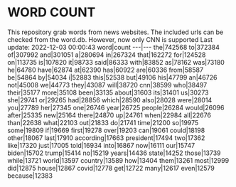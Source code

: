 # WORD COUNT
This repository grab words from news websites. The included urls can be checked from the word.db.
However, now only CNN is supported
Last update: 2022-12-03 00:00:43
word|count
---|---
the|742568
to|372384
of|307992
and|301051
a|280694
in|267324
that|162272
for|124528
on|113735
is|107820
it|98733
said|86333
with|83852
as|78162
was|73180
he|64780
have|62874
at|62390
has|60922
are|60336
from|58587
be|54864
by|54034
i|52883
this|52538
but|49106
his|47799
an|46726
not|45008
we|44773
they|43087
will|38720
cnn|38599
who|38497
their|35177
more|35108
been|33135
about|31603
its|31401
us|30273
she|29741
or|29265
had|28856
which|28590
also|28028
were|28014
you|27789
her|27345
one|26746
year|26725
people|26284
would|26096
after|25335
new|25164
there|24870
up|24761
when|22984
all|22676
than|22638
what|22103
out|21833
do|21741
time|21200
so|19975
some|19809
if|19669
first|19278
over|19203
can|19061
could|18198
other|18067
last|17910
according|17663
president|17494
two|17362
like|17320
just|17005
told|16934
into|16867
now|16111
our|15747
biden|15702
trump|15414
no|15219
years|14436
state|14252
those|13739
while|13721
world|13597
country|13589
how|13404
them|13261
most|12999
did|12875
house|12867
covid|12778
get|12722
many|12617
even|12579
because|12383
